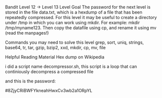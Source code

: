 Bandit Level 12 → Level 13
Level Goal
The password for the next level is stored in the file data.txt,
 which is a hexdump of a file that has been repeatedly compressed.
 For this level it may be useful to create a directory
 under /tmp in which you can work using mkdir.
 For example: mkdir /tmp/myname123.
 Then copy the datafile using cp, and rename it using mv (read the manpages!)

Commands you may need to solve this level
grep, sort, uniq, strings, base64, tr, tar, gzip, bzip2, xxd, mkdir, cp, mv, file

Helpful Reading Material
Hex dump on Wikipedia

i did a script name decompressor.sh, this script is a loop that can continiously decompress a compressed file


and this is the password:
 
#8ZjyCRiBWFYkneahHwxCv3wb2a1ORpYL

